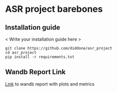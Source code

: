 # ASR project barebones

## Installation guide

< Write your installation guide here >


```shell
git clone https://github.com/diddone/asr_project
cd asr_project
pip install -r requirements.txt
```


## Wandb Report Link
[Link](https://wandb.ai/diddone/asr_project/reports/Report--VmlldzoyODAyMzc2) to wandb report with plots and metrics
